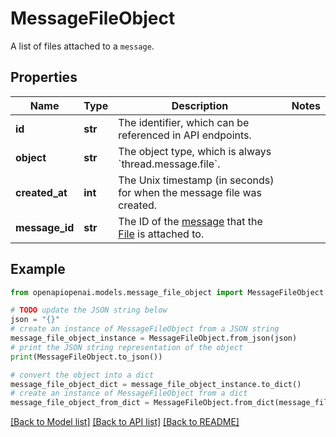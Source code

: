 # MessageFileObject

A list of files attached to a `message`.

## Properties

Name | Type | Description | Notes
------------ | ------------- | ------------- | -------------
**id** | **str** | The identifier, which can be referenced in API endpoints. | 
**object** | **str** | The object type, which is always &#x60;thread.message.file&#x60;. | 
**created_at** | **int** | The Unix timestamp (in seconds) for when the message file was created. | 
**message_id** | **str** | The ID of the [message](/docs/api-reference/messages) that the [File](/docs/api-reference/files) is attached to. | 

## Example

```python
from openapiopenai.models.message_file_object import MessageFileObject

# TODO update the JSON string below
json = "{}"
# create an instance of MessageFileObject from a JSON string
message_file_object_instance = MessageFileObject.from_json(json)
# print the JSON string representation of the object
print(MessageFileObject.to_json())

# convert the object into a dict
message_file_object_dict = message_file_object_instance.to_dict()
# create an instance of MessageFileObject from a dict
message_file_object_from_dict = MessageFileObject.from_dict(message_file_object_dict)
```
[[Back to Model list]](../README.md#documentation-for-models) [[Back to API list]](../README.md#documentation-for-api-endpoints) [[Back to README]](../README.md)


